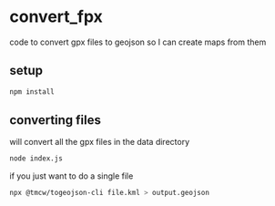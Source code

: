 # convert_fpx

code to convert gpx files to geojson so I can create maps from them

## setup

```bash
npm install 
```

## converting files

will convert all the gpx files in the data directory

```bash
node index.js
```

if you just want to do a single file

```bash
npx @tmcw/togeojson-cli file.kml > output.geojson
```
